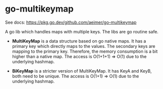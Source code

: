# go-multikeymap

See docs: https://pkg.go.dev/github.com/aeimer/go-multikeymap

A go lib which handles maps with multiple keys.
The libs are go routine safe.

* **MultiKeyMap** is a data structure based on go native maps.
It has a primary key which directly maps to the values.
The secondary keys are mapping to the primary key.
Therefore, the memory consumption is a bit higher than a native map.
The access is O(1+1+1) => O(1) due to the underlying hashmap.

* **BiKeyMap** is a stricter version of MultiKeyMap.
It has KeyA and KeyB, both need to be unique.
The access is O(1+1) => O(1) due to the underlying hashmap.

